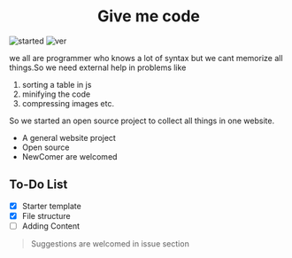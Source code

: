 # <div align="center"> **Give me code** </div>
![started](https://shields.io/badge/started-9_dec_2021-success?logo=leaflet&style=plastic)
![ver](https://shields.io/badge/v1.16-informational?&style=plastic)

we all are programmer who knows a lot of syntax but we cant memorize all things.So we need external help in problems like
1. sorting a table in js
2. minifying the code
3. compressing images etc.

So we started an open source project to collect all things in one website.

- A general website project
- Open source
- NewComer are welcomed

## **To-Do** **List**
- [x] Starter template
- [x] File structure
- [ ] Adding Content

> Suggestions are welcomed in issue section

